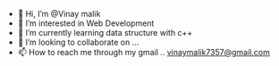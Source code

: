 - 👋 Hi, I’m @Vinay malik
- 👀 I’m interested in Web Development
- 🌱 I’m currently learning data structure with c++
- 💞️ I’m looking to collaborate on ...
- 📫 How to reach me through my gmail .. vinaymalik7357@gmail.com

<!---
vinay362/vinay362 is a ✨ special ✨ repository because its `README.md` (this file) appears on your GitHub profile.
You can click the Preview link to take a look at your changes.
--->

